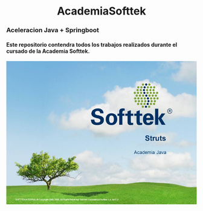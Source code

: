 
<div align="center">
<h1>AcademiaSofttek</h1> 
  
</div>
<h3>Aceleracion Java + Springboot </h3>
<div class="textos">
<h4>Este repositorio contendra todos los trabajos realizados durante el cursado de la Academia Softtek.</h4>
</div>
<img src="src/slide_1.jpg">


